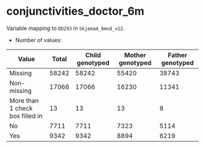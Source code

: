# conjunctivities_doctor_6m
Variable mapping to `DD293` in `Skjema4_6mnd_v12`.
- Number of values:

| Value | Total | Child genotyped | Mother genotyped | Father genotyped |
| ----- | ----- | --------------- | ---------------- | ---------------- |
| Missing | 58242 | 58242 | 55420 | 38743 |
| Non-missing | 17066 | 17066 | 16230 | 11341 |
| More than 1 check box filled in | 13 | 13 | 13 |8 |
| No | 7711 | 7711 | 7323 |5114 |
| Yes | 9342 | 9342 | 8894 |6219 |



